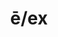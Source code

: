 ---
title: ē/ex
meaning: out of
ch: [two, four, nine, mt, mt8thru9, 7r]
pos: preposition
di: (takes ablative)
laudio: ../assets/audio/e_ex-laudio.mp3
haudio: ../assets/audio/e_ex-haudio.mp3
six: y
---